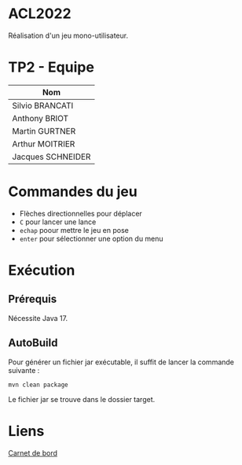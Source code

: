 # ACL2022

Réalisation d'un jeu mono-utilisateur.

# TP2 - Equipe

| Nom               |
|-------------------|
| Silvio BRANCATI   |
| Anthony BRIOT     |
| Martin GURTNER    |
| Arthur MOITRIER   |
| Jacques SCHNEIDER |

# Commandes du jeu
- Flèches directionnelles pour déplacer 
- `C` pour lancer une lance
- `echap` poour mettre le jeu en pose
- `enter` pour sélectionner une option du menu
# Exécution

## Prérequis

Nécessite Java 17.

## AutoBuild

Pour générer un fichier jar exécutable, il suffit de lancer la commande suivante :

`mvn clean package`

Le fichier jar se trouve dans le dossier target.

# Liens 

[Carnet de bord](https://docs.google.com/document/d/17_5gxepJezHioY37KhuQF2T5QffP5K3K8vd6nic-mLI/edit?usp=sharing)
